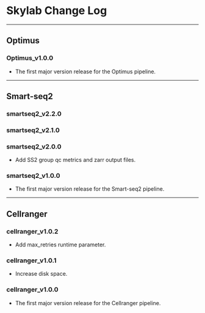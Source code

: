 # Skylab Change Log

---
## Optimus

### Optimus_v1.0.0

- The first major version release for the Optimus pipeline.

---
## Smart-seq2

### smartseq2_v2.2.0

### smartseq2_v2.1.0

### smartseq2_v2.0.0
- Add SS2 group qc metrics and zarr output files.

### smartseq2_v1.0.0
- The first major version release for the Smart-seq2 pipeline.

---
## Cellranger

### cellranger_v1.0.2
- Add max_retries runtime parameter.

### cellranger_v1.0.1
- Increase disk space.

### cellranger_v1.0.0
- The first major version release for the Cellranger pipeline.
